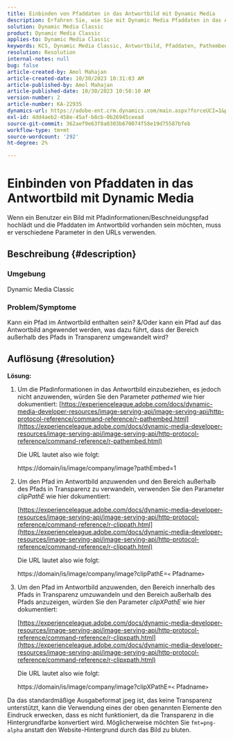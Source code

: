```yaml
---
title: Einbinden von Pfaddaten in das Antwortbild mit Dynamic Media
description: Erfahren Sie, wie Sie mit Dynamic Media Pfaddaten in das Antwortbild einschließen. Verwenden Sie entsprechend Ihren Anforderungen unterschiedliche Parameter.
solution: Dynamic Media Classic
product: Dynamic Media Classic
applies-to: Dynamic Media Classic
keywords: KCS, Dynamic Media Classic, Antwortbild, Pfaddaten, Pathembed, clipPathE
resolution: Resolution
internal-notes: null
bug: false
article-created-by: Amol Mahajan
article-created-date: 10/30/2023 10:31:03 AM
article-published-by: Amol Mahajan
article-published-date: 10/30/2023 10:58:10 AM
version-number: 2
article-number: KA-22935
dynamics-url: https://adobe-ent.crm.dynamics.com/main.aspx?forceUCI=1&pagetype=entityrecord&etn=knowledgearticle&id=bf3a8068-0f77-ee11-8179-6045bd006149
exl-id: 4dd4aeb2-458e-45af-b8cb-0b26945ceead
source-git-commit: 362aef9e63f8a0303b670074f58e19d75587bfeb
workflow-type: tm+mt
source-wordcount: '292'
ht-degree: 2%

---
```


# Einbinden von Pfaddaten in das Antwortbild mit Dynamic Media


Wenn ein Benutzer ein Bild mit Pfadinformationen/Beschneidungspfad hochlädt und die Pfaddaten im Antwortbild vorhanden sein möchten, muss er verschiedene Parameter in den URLs verwenden.

## Beschreibung {#description}


### <b>Umgebung</b>

Dynamic Media Classic



### <b>Problem/Symptome</b>

Kann ein Pfad im Antwortbild enthalten sein?
&amp;/Oder kann ein Pfad auf das Antwortbild angewendet werden, was dazu führt, dass der Bereich außerhalb des Pfads in Transparenz umgewandelt wird?


## Auflösung {#resolution}

<b>Lösung:</b>
1. Um die Pfadinformationen in das Antwortbild einzubeziehen, es jedoch nicht anzuwenden, würden Sie den Parameter *pathemed* wie hier dokumentiert:
   [https://experienceleague.adobe.com/docs/dynamic-media-developer-resources/image-serving-api/image-serving-api/http-protocol-reference/command-reference/r-pathembed.html](https://experienceleague.adobe.com/docs/dynamic-media-developer-resources/image-serving-api/image-serving-api/http-protocol-reference/command-reference/r-pathembed.html)


   Die URL lautet also wie folgt:

   https://domain/is/image/company/image?pathEmbed=1
2. Um den Pfad im Antwortbild anzuwenden und den Bereich außerhalb des Pfads in Transparenz zu verwandeln, verwenden Sie den Parameter *clipPathE* wie hier dokumentiert:

   [https://experienceleague.adobe.com/docs/dynamic-media-developer-resources/image-serving-api/image-serving-api/http-protocol-reference/command-reference/r-clippath.html](https://experienceleague.adobe.com/docs/dynamic-media-developer-resources/image-serving-api/image-serving-api/http-protocol-reference/command-reference/r-clippath.html)


   Die URL lautet also wie folgt:


   https://domain/is/image/company/image?clipPathE=`<` Pfadname`>`
3. Um den Pfad im Antwortbild anzuwenden, den Bereich innerhalb des Pfads in Transparenz umzuwandeln und den Bereich außerhalb des Pfads anzuzeigen, würden Sie den Parameter *clipXPathE* wie hier dokumentiert:

   [https://experienceleague.adobe.com/docs/dynamic-media-developer-resources/image-serving-api/image-serving-api/http-protocol-reference/command-reference/r-clipxpath.html](https://experienceleague.adobe.com/docs/dynamic-media-developer-resources/image-serving-api/image-serving-api/http-protocol-reference/command-reference/r-clipxpath.html)


   Die URL lautet also wie folgt:


   https://domain/is/image/company/image?clipXPathE=`<` Pfadname`>`


Da das standardmäßige Ausgabeformat jpeg ist, das keine Transparenz unterstützt, kann die Verwendung eines der oben genannten Elemente den Eindruck erwecken, dass es nicht funktioniert, da die Transparenz in die Hintergrundfarbe konvertiert wird. Möglicherweise möchten Sie `fmt=png-alpha` anstatt den Website-Hintergrund durch das Bild zu bluten.
